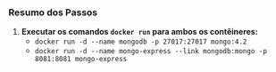 
### Resumo dos Passos

1. **Executar os comandos `docker run` para ambos os contêineres:**
    - `docker run -d --name mongodb -p 27017:27017 mongo:4.2`
    - `docker run -d --name mongo-express --link mongodb:mongo -p 8081:8081 mongo-express`

